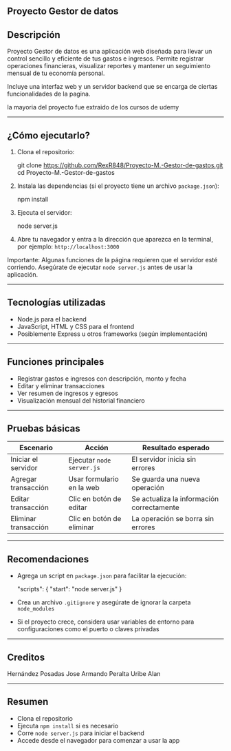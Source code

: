 ## Proyecto Gestor de datos

## Descripción

Proyecto Gestor de datos es una aplicación web diseñada para llevar un control sencillo y eficiente de tus gastos e ingresos. Permite registrar operaciones financieras, visualizar reportes y mantener un seguimiento mensual de tu economía personal.

Incluye una interfaz web y un servidor backend que se encarga de ciertas funcionalidades de la pagina.

la mayoria del proyecto fue extraido de los cursos de udemy

-----------------------------------------------------------------------------------------------------------

## ¿Cómo ejecutarlo?

1. Clona el repositorio:


   git clone https://github.com/RexR848/Proyecto-M.-Gestor-de-gastos.git
   cd Proyecto-M.-Gestor-de-gastos


2. Instala las dependencias (si el proyecto tiene un archivo `package.json`):


   npm install


3. Ejecuta el servidor:


   node server.js


4. Abre tu navegador y entra a la dirección que aparezca en la terminal, por ejemplo: `http://localhost:3000`

Importante: Algunas funciones de la página requieren que el servidor esté corriendo. Asegúrate de ejecutar `node server.js` antes de usar la aplicación.

-------------------------------------------------------------

## Tecnologías utilizadas

* Node.js para el backend
* JavaScript, HTML y CSS para el frontend
* Posiblemente Express u otros frameworks (según implementación)

--------------------------------------------

## Funciones principales

* Registrar gastos e ingresos con descripción, monto y fecha
* Editar y eliminar transacciones
* Ver resumen de ingresos y egresos
* Visualización mensual del historial financiero

------------------------------------------------------

## Pruebas básicas

| Escenario            | Acción                    | Resultado esperado                        |
| -------------------- | ------------------------- | ----------------------------------------- |
| Iniciar el servidor  | Ejecutar `node server.js` | El servidor inicia sin errores            |
| Agregar transacción  | Usar formulario en la web | Se guarda una nueva operación             |
| Editar transacción   | Clic en botón de editar   | Se actualiza la información correctamente |
| Eliminar transacción | Clic en botón de eliminar | La operación se borra sin errores         |

-----------------------------------------------------------------------------------------------------------

## Recomendaciones

* Agrega un script en `package.json` para facilitar la ejecución:


  "scripts": {
    "start": "node server.js"
  }

* Crea un archivo `.gitignore` y asegúrate de ignorar la carpeta `node_modules`

* Si el proyecto crece, considera usar variables de entorno para configuraciones como el puerto o claves privadas

---------------------------------------------

## Creditos

Hernández Posadas Jose Armando
Peralta Uribe Alan


-------------------------------------------

## Resumen

* Clona el repositorio
* Ejecuta `npm install` si es necesario
* Corre `node server.js` para iniciar el backend
* Accede desde el navegador para comenzar a usar la app

